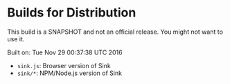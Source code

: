 # Builds for Distribution

This build is a SNAPSHOT and not an official release.  You might not want to use it.

Built on: Tue Nov 29 00:37:38 UTC 2016

* `sink.js`: Browser version of Sink
* `sink/*`: NPM/Node.js version of Sink
